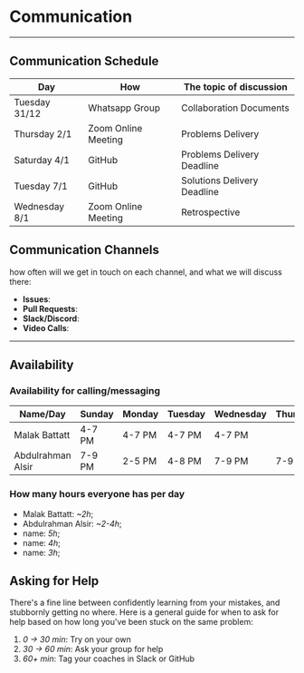 # Communication

______________________________________________________________________

## Communication Schedule

| Day | How  | The topic of discussion |
|-----------|------|-------------------------|
| Tuesday 31/12 | Whatsapp Group | Collaboration Documents |
| Thursday 2/1 | Zoom Online Meeting | Problems Delivery|
| Saturday 4/1 | GitHub | Problems Delivery Deadline |
| Tuesday 7/1 | GitHub | Solutions Delivery Deadline |
| Wednesday 8/1 | Zoom Online Meeting | Retrospective |

## Communication Channels

how often will we get in touch on each channel, and what we will discuss there:

- **Issues**:
- **Pull Requests**:
- **Slack/Discord**:
- **Video Calls**:

______________________________________________________________________

## Availability

### Availability for calling/messaging

| Name/Day | Sunday | Monday | Tuesday | Wednesday| Thursday | Friday | Saturday|
|--------------|--------|---------|----------|----------|--------|-------|------|
| Malak Battatt| 4-7 PM| 4-7 PM | 4-7 PM  | 4-7 PM |      |     |        |
| Abdulrahman Alsir| 7-9 PM| 2-5 PM | 4-8 PM  | 7-9 PM | 7-9 PM | Unavailable | Unavailable |

### How many hours everyone has per day

- Malak Battatt: _~2h_;
- Abdulrahman Alsir: _~2-4h_;
- name: _5h_;
- name: _4h_;
- name: _3h_;

## Asking for Help

There's a fine line between confidently learning from your mistakes, and
stubbornly getting no where. Here is a general guide for when to ask for help
based on how long you've been stuck on the same problem:

1. _0 -> 30 min_: Try on your own
1. _30 -> 60 min_: Ask your group for help
1. _60+ min_: Tag your coaches in Slack or GitHub
